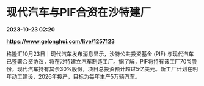 # 现代汽车与PIF合资在沙特建厂

**2023-10-23 02:20**

**https://www.gelonghui.com/live/1257123**

格隆汇10月23日｜现代汽车发布消息显示，沙特公共投资基金 (PIF) 与现代汽车已签署合资协议，将在沙特建立汽车制造工厂。据了解，PIF将持有该工厂70%股份，现代汽车持有其余30%股份，项目总投资预计超过5亿美元。新工厂计划在明年动工建设，2026年投产，目标为每年生产5万辆汽车。
